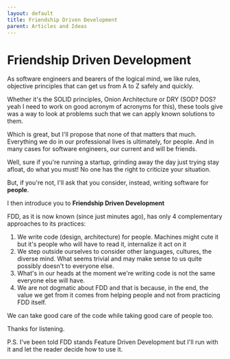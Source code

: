 ```yaml
---
layout: default
title: Friendship Driven Development
parent: Articles and Ideas
---
```


# Friendship Driven Development

As software engineers and bearers of the logical mind, we like rules, objective principles that can get us from A to Z safely and quickly.

Whether it's the SOLID principles, Onion Architecture or DRY (SOD? DOS? yeah I need to work on good acronym of acronyms for this), these tools give was a way to look at problems such that we can apply known solutions to them.

Which is great, but I'll propose that none of that matters that much. Everything we do in our professional lives is ultimately, for people.
And in many cases for software engineers, our current and will be friends.

Well, sure if you're running a startup, grinding away the day just trying stay afloat, do what you must! No one has the right to criticize your situation.

But, if you're not, I'll ask that you consider, instead, writing software for **people**.

I then introduce you to **Friendship Driven Development**

FDD, as it is now known (since just minutes ago), has only 4 complementary approaches to its practices:

1. We write code (design, architecture) for people. Machines might cute it but it's people who will have to read it, internalize it act on it
2. We step outside ourselves to consider other languages, cultures, the diverse mind. What seems trivial and may make sense to us quite possibly doesn't to everyone else.
3. What's in our heads at the moment we're writing code is not the same everyone else will have.
4. We are not dogmatic about FDD and that is because, in the end, the value we get from it comes from helping people and not from practicing FDD itself.

We can take good care of the code while taking good care of people too.

Thanks for listening.

P.S. I've been told FDD stands Feature Driven Development but I'll run with it and let the reader decide how to use it.